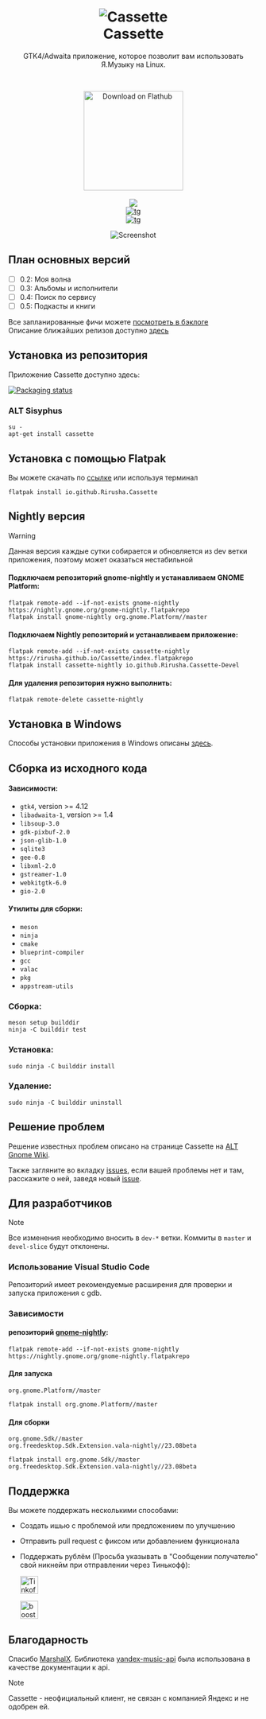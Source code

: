 <h1 align="center">
  <img src="data/icons/hicolor/scalable/apps/io.github.Rirusha.Cassette.svg" alt="Cassette"/>
  <br/>
  Cassette
</h1>

<p align="center">
  GTK4/Adwaita приложение, которое позволит вам использовать Я.Музыку на Linux.
</p>

<br/>

<p align="center">
  <a href="https://flathub.org/apps/details/io.github.Rirusha.Cassette">
    <img width="200" src="https://flathub.org/assets/badges/flathub-badge-en.png" alt="Download on Flathub">
  </a>
  <br>
  <br>
  <a href="https://stopthemingmy.app">
    <img src="https://stopthemingmy.app/badge.svg"/>
  </a>
  <br>
  <a href="https://t.me/CassetteGNOME_Devlog">
    <img alt="tg" src="https://img.shields.io/badge/Telegram-channel-blue?style=flat&logo=telegram&label=%20&labelColor=blue">
  </a>
  <br>
  <a href="https://t.me/CassetteGNOME_Discussion">
    <img alt="tg" src="https://img.shields.io/badge/Telegram-chat-blue?style=flat&logo=telegram&label=%20&labelColor=blue">
  </a>
</p>

<p align="center">
  <img src="data/images/first.png" alt="Screenshot"/>
</p>


## План основных версий
* [ ] 0.2: Моя волна
* [ ] 0.3: Альбомы и исполнители
* [ ] 0.4: Поиск по сервису
* [ ] 0.5: Подкасты и книги

Все запланированные фичи можете [посмотреть в бэклоге](https://github.com/users/Rirusha/projects/2) \
Описание ближайших релизов доступно [здесь](https://github.com/Rirusha/Cassette/milestones)


## Установка из репозитория

Приложение Cassette доступно здесь:

[![Packaging status](https://repology.org/badge/vertical-allrepos/cassette.svg)](https://repology.org/project/cassette/versions)

### ALT Sisyphus
```
su -
apt-get install cassette
```


## Установка c помощью Flatpak

Вы можете скачать по [ссылке](https://flathub.org/apps/details/io.github.Rirusha.Cassette) или используя терминал

```
flatpak install io.github.Rirusha.Cassette
```


## Nightly версия

> [!WARNING]
> Данная версия каждые сутки собирается и обновляется из dev ветки приложения, поэтому может оказаться нестабильной

#### Подключаем репозиторий gnome-nightly и устанавливаем GNOME Platform:
```shell
flatpak remote-add --if-not-exists gnome-nightly https://nightly.gnome.org/gnome-nightly.flatpakrepo
flatpak install gnome-nightly org.gnome.Platform//master
```

#### Подключаем Nightly репозиторий и устанавливаем приложение:
```shell
flatpak remote-add --if-not-exists cassette-nightly https://rirusha.github.io/Cassette/index.flatpakrepo
flatpak install cassette-nightly io.github.Rirusha.Cassette-Devel
```

#### Для удаления репозитория нужно выполнить:
```
flatpak remote-delete cassette-nightly
```


## Установка в Windows

Способы установки приложения в Windows описаны [здесь](INSTALLATION_ON_WINDOWS.md).


## Сборка из исходного кода

#### Зависимости:
* ```gtk4```, version >= 4.12
* ```libadwaita-1```, version >= 1.4
* ```libsoup-3.0```
* ```gdk-pixbuf-2.0```
* ```json-glib-1.0```
* ```sqlite3```
* ```gee-0.8```
* ```libxml-2.0```
* ```gstreamer-1.0```
* ```webkitgtk-6.0```
* ```gio-2.0```

#### Утилиты для сборки:
* ```meson```
* ```ninja```
* ```cmake```
* ```blueprint-compiler```
* ```gcc```
* ```valac```
* ```pkg```
* ```appstream-utils```

### Сборка:
```
meson setup builddir
ninja -C builddir test
```

### Установка:
```
sudo ninja -C builddir install
```

### Удаление:
```
sudo ninja -C builddir uninstall
```


## Решение проблем

Решение известных проблем описано на странице Cassette на [ALT Gnome Wiki](https://alt-gnome.wiki/cassette.html#решение-проблем).

Также загляните во вкладку [issues](https://github.com/Rirusha/Cassette/issues), если вашей проблемы нет и там, расскажите о ней, заведя новый [issue](https://github.com/Rirusha/Cassette/issues/new).


## Для разработчиков

> [!NOTE]
> Все изменения необходимо вносить в `dev-*` ветки. Коммиты в `master` и `devel-slice` будут отклонены.

### Использование Visual Studio Code
Репозиторий имеет рекомендуемые расширения для проверки и запуска приложения с gdb.

### Зависимости

#### репозиторий [gnome-nightly](https://wiki.gnome.org/Apps/Nightly):
```
flatpak remote-add --if-not-exists gnome-nightly https://nightly.gnome.org/gnome-nightly.flatpakrepo
```

#### Для запуска
`org.gnome.Platform//master`
```
flatpak install org.gnome.Platform//master 
```

#### Для сборки
`org.gnome.Sdk//master` \
`org.freedesktop.Sdk.Extension.vala-nightly//23.08beta`
```
flatpak install org.gnome.Sdk//master org.freedesktop.Sdk.Extension.vala-nightly//23.08beta
```


## Поддержка
Вы можете поддержать несколькими способами:
- Создать ишью с проблемой или предложением по улучшению
- Отправить pull request с фиксом или добавлением функционала
- Поддержать рублём (Просьба указывать в "Сообщении получателю" свой никнейм при отправлении через Тинькофф):

  <p>
    <a href="https://www.tinkoff.ru/cf/21GCxLuFuE9">
      <img height="36" src="https://github.com/Rirusha/Cassette/assets/95986183/87496207-aa1c-40fc-a511-57bac188bc72" alt="Tinkoff">
    </a>
  </p>
  <p>
    <a href="https://boosty.to/rirusha/donate">
      <img height="36" src="https://github.com/Rirusha/Cassette/assets/95986183/313ee5af-d374-4f95-af62-9445d1c27347" alt="boosty.to">
    </a>
  </p>


## Благодарность
Спасибо [MarshalX](https://github.com/MarshalX). Библиотека [yandex-music-api](https://github.com/MarshalX/yandex-music-api) была использована в качестве документации к api.

> [!NOTE]
Cassette - неофициальный клиент, не связан с компанией Яндекс и не одобрен ей.
